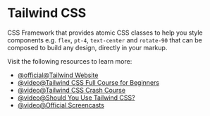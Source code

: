 # Tailwind CSS

CSS Framework that provides atomic CSS classes to help you style components e.g. `flex`, `pt-4`, `text-center` and `rotate-90` that can be composed to build any design, directly in your markup.

Visit the following resources to learn more:

- [@official@Tailwind Website](https://tailwindcss.com)
- [@video@Tailwind CSS Full Course for Beginners](https://www.youtube.com/watch?v=lCxcTsOHrjo)
- [@video@Tailwind CSS Crash Course](https://www.youtube.com/watch?v=UBOj6rqRUME)
- [@video@Should You Use Tailwind CSS?](https://www.youtube.com/watch?v=hdGsFpZ0J2E)
- [@video@Official Screencasts](https://www.youtube.com/c/TailwindLabs/videos)
